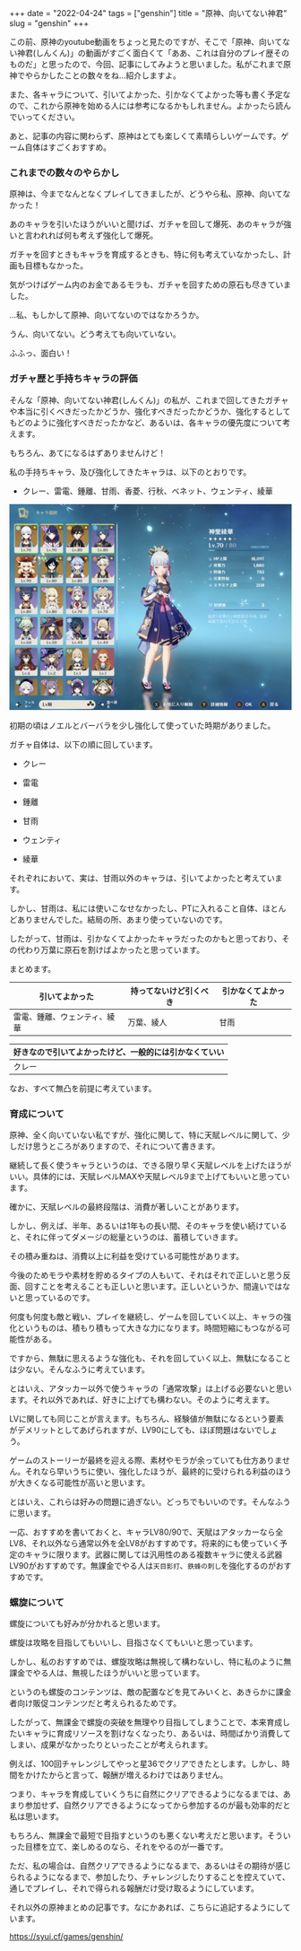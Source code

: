 +++
date = "2022-04-24"
tags = ["genshin"]
title = "原神、向いてない神君"
slug = "genshin"
+++

この前、原神のyoutube動画をちょっと見たのですが、そこで「原神、向いてない神君(しんくん)」の動画がすごく面白くて「ああ、これは自分のプレイ歴そのものだ」と思ったので、今回、記事にしてみようと思いました。私がこれまで原神でやらかしたことの数々をね...紹介しますよ。

また、各キャラについて、引いてよかった、引かなくてよかった等も書く予定なので、これから原神を始める人には参考になるかもしれません。よかったら読んでいってください。

あと、記事の内容に関わらず、原神はとても楽しくて素晴らしいゲームです。ゲーム自体はすごくおすすめ。

### これまでの数々のやらかし

原神は、今までなんとなくプレイしてきましたが、どうやら私、原神、向いてなかった！

あのキャラを引いたほうがいいと聞けば、ガチャを回して爆死、あのキャラが強いと言われれば何も考えず強化して爆死。

ガチャを回すときもキャラを育成するときも、特に何も考えていなかったし、計画も目標もなかった。

気がつけばゲーム内のお金であるモラも、ガチャを回すための原石も尽きていました。

...私、もしかして原神、向いてないのではなかろうか。

うん、向いてない。どう考えても向いていない。

ふふっ、面白い！

### ガチャ歴と手持ちキャラの評価

そんな「原神、向いてない神君(しんくん)」の私が、これまで回してきたガチャや本当に引くべきだったかどうか、強化すべきだったかどうか、強化するとしてもどのように強化すべきだったかなど、あるいは、各キャラの優先度について考えます。

もちろん、あてになるはずありませんけど！

私の手持ちキャラ、及び強化してきたキャラは、以下のとおりです。

- クレー、雷電、鍾離、甘雨、香菱、行秋、ベネット、ウェンティ、綾華

<a href="https://raw.githubusercontent.com/syui/img/master/other/genshin_20220424_0002.jpg"><img src="https://raw.githubusercontent.com/syui/img/master/other/genshin_20220424_0002.jpg"/></a>

初期の頃はノエルとバーバラを少し強化して使っていた時期がありました。

ガチャ自体は、以下の順に回しています。

- クレー

- 雷電

- 鍾離

- 甘雨

- ウェンティ

- 綾華

それぞれにおいて、実は、甘雨以外のキャラは、引いてよかったと考えています。

しかし、甘雨は、私には使いこなせなかったし、PTに入れること自体、ほとんどありませんでした。結局の所、あまり使っていないのです。

したがって、甘雨は、引かなくてよかったキャラだったのかもと思っており、その代わり万葉に原石を割けばよかったと思っています。

まとめます。

|引いてよかった|持ってないけど引くべき|引かなくてよかった|
|---|---|---|
|雷電、鍾離、ウェンティ、綾華|万葉、綾人|甘雨|


|好きなので引いてよかったけど、一般的には引かなくていい|
|---|
|クレー|

なお、すべて無凸を前提に考えています。

### 育成について

原神、全く向いていない私ですが、強化に関して、特に天賦レベルに関して、少しだけ思うところがありますので、それについて書きます。

継続して長く使うキャラというのは、できる限り早く天賦レベルを上げたほうがいい。具体的には、天賦レベルMAXや天賦レベル9まで上げてもいいと思っています。

確かに、天賦レベルの最終段階は、消費が著しいことがあります。

しかし、例えば、半年、あるいは1年もの長い間、そのキャラを使い続けていると、それに伴ってダメージの総量というのは、蓄積していきます。

その積み重ねは、消費以上に利益を受けている可能性があります。

今後のためモラや素材を貯めるタイプの人もいて、それはそれで正しいと思う反面、回すことを考えることも正しいと思います。正しいというか、間違いではないと思っているのです。

何度も何度も敵と戦い、プレイを継続し、ゲームを回していく以上、キャラの強化というものは、積もり積もって大きな力になります。時間短縮にもつながる可能性がある。

ですから、無駄に思えるような強化も、それを回していく以上、無駄になることは少ない。そんなふうに考えています。

とはいえ、アタッカー以外で使うキャラの「通常攻撃」は上げる必要ないと思います。それ以外であれば、好きに上げても構わない。そのように考えます。

LVに関しても同じことが言えます。もちろん、経験値が無駄になるという要素がデメリットとしてあげられますが、LV90にしても、ほぼ問題はないでしょう。

ゲームのストーリーが最終を迎える際、素材やモラが余っていても仕方ありません。それなら早いうちに使い、強化したほうが、最終的に受けられる利益のほうが大きくなる可能性が高いと思います。

とはいえ、これらは好みの問題に過ぎない。どっちでもいいのです。そんなふうに思います。

一応、おすすめを書いておくと、キャラLV80/90で、天賦はアタッカーなら全LV8、それ以外なら通常以外を全LV8がおすすめです。将来的にも使っていく予定のキャラに限ります。武器に関しては汎用性のある複数キャラに使える武器LV90がおすすめです。無課金でやる人は`天目影打`、`鉄蜂の刺し`を強化するのがおすすめです。

### 螺旋について

螺旋についても好みが分かれると思います。

螺旋は攻略を目指してもいいし、目指さなくてもいいと思っています。

しかし、私のおすすめでは、螺旋攻略は無視して構わないし、特に私のように無課金でやる人は、無視したほうがいいと思っています。

というのも螺旋のコンテンツは、敵の配置などを見てみいくと、あきらかに課金者向け販促コンテンツだと考えられるためです。

したがって、無課金で螺旋の突破を無理やり目指してしまうことで、本来育成したいキャラに育成リソースを割けなくなったり、あるいは、時間ばかり消費してしまい、成果がなかったりといったことが考えられます。

例えば、100回チャレンジしてやっと星36でクリアできたとします。しかし、時間をかけたからと言って、報酬が増えるわけではありません。

つまり、キャラを育成していくうちに自然にクリアできるようになるまでは、あまり参加せず、自然クリアできるようになってから参加するのが最も効率的だと私は思います。

もちろん、無課金で最短で目指すというのも悪くない考えだと思います。そういった目標を立て、楽しめるのなら、それをやるのが一番です。

ただ、私の場合は、自然クリアできるようになるまで、あるいはその期待が感じられるようになるまで、参加したり、チャレンジしたりすることを控えていて、通しでプレイし、それで得られる報酬だけ受け取るようにしています。

それ以外の原神まとめの記事です。なにかあれば、こちらに追記するようにしています。

https://syui.cf/games/genshin/
